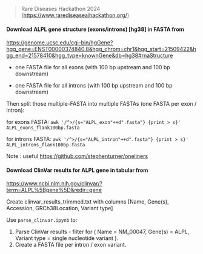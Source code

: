 > Rare Diseases Hackathon 2024 (https://www.rarediseaseaihackathon.org/)

#### Download ALPL gene structure (exons/introns) [hg38] in FASTA from
   
https://genome.ucsc.edu/cgi-bin/hgGene?hgg_gene=ENST00000374840.8&hgg_chrom=chr1&hgg_start=21509422&hgg_end=21578410&hgg_type=knownGene&db=hg38#rnaStructure

- one FASTA file for all exons (with 100 bp upstream and 100 bp downstream)

- one FASTA file for all introns (with 100 bp upstream and 100 bp downstream)

Then split those multiple-FASTA into multiple FASTAs (one FASTA per exon / intron):

for exons FASTA: `awk '/^>/{s="ALPL_exon"++d".fasta"} {print > s}' ALPL_exons_flank100bp.fasta`

for introns FASTA: `awk '/^>/{s="ALPL_intron"++d".fasta"} {print > s}' ALPL_introns_flank100bp.fasta`

Note : useful https://github.com/stephenturner/oneliners


#### Download ClinVar results for ALPL gene in tabular from

https://www.ncbi.nlm.nih.gov/clinvar/?term=ALPL%5Bgene%5D&redir=gene

Create clinvar_results_trimmed.txt with columns [Name, Gene(s), Accession, GRCh38Location, Variant type]

Use `parse_clinvar.ipynb` to:
1. Parse ClinVar results - filter for ( Name = NM_00047, Gene(s) = ALPL, Variant type = single nucleotide variant ).
2. Create a FASTA file per intron / exon variant.
